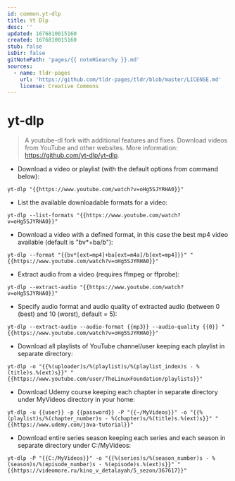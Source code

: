 ```yaml
---
id: common.yt-dlp
title: Yt Dlp
desc: ''
updated: 1676810015160
created: 1676810015160
stub: false
isDir: false
gitNotePath: 'pages/{{ noteHiearchy }}.md'
sources:
  - name: tldr-pages
    url: 'https://github.com/tldr-pages/tldr/blob/master/LICENSE.md'
    license: Creative Commons
---
```

# yt-dlp

> A youtube-dl fork with additional features and fixes.
> Download videos from YouTube and other websites.
> More information: <https://github.com/yt-dlp/yt-dlp>.

- Download a video or playlist (with the default options from command below):

`yt-dlp "{{https://www.youtube.com/watch?v=oHg5SJYRHA0}}"`

- List the available downloadable formats for a video:

`yt-dlp --list-formats "{{https://www.youtube.com/watch?v=oHg5SJYRHA0}}"`

- Download a video with a defined format, in this case the best mp4 video available (default is "bv\*+ba/b"):

`yt-dlp --format "{{bv*[ext=mp4]+ba[ext=m4a]/b[ext=mp4]}}" "{{https://www.youtube.com/watch?v=oHg5SJYRHA0}}"`

- Extract audio from a video (requires ffmpeg or ffprobe):

`yt-dlp --extract-audio "{{https://www.youtube.com/watch?v=oHg5SJYRHA0}}"`

- Specify audio format and audio quality of extracted audio (between 0 (best) and 10 (worst), default = 5):

`yt-dlp --extract-audio --audio-format {{mp3}} --audio-quality {{0}} "{{https://www.youtube.com/watch?v=oHg5SJYRHA0}}"`

- Download all playlists of YouTube channel/user keeping each playlist in separate directory:

`yt-dlp -o "{{%(uploader)s/%(playlist)s/%(playlist_index)s - %(title)s.%(ext)s}}" "{{https://www.youtube.com/user/TheLinuxFoundation/playlists}}"`

- Download Udemy course keeping each chapter in separate directory under MyVideos directory in your home:

`yt-dlp -u {{user}} -p {{password}} -P "{{~/MyVideos}}" -o "{{%(playlist)s/%(chapter_number)s - %(chapter)s/%(title)s.%(ext)s}}" "{{https://www.udemy.com/java-tutorial}}"`

- Download entire series season keeping each series and each season in separate directory under C:/MyVideos:

`yt-dlp -P "{{C:/MyVideos}}" -o "{{%(series)s/%(season_number)s - %(season)s/%(episode_number)s - %(episode)s.%(ext)s}}" "{{https://videomore.ru/kino_v_detalayah/5_sezon/367617}}"`

